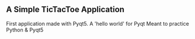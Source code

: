 A Simple TicTacToe Application
-

First application made with Pyqt5. A 'hello world' for Pyqt
Meant to practice Python & Pyqt5